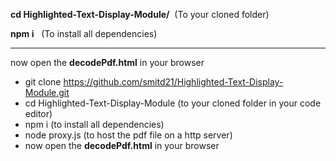 **cd Highlighted-Text-Display-Module/**   (To your cloned folder)

**npm i**   (To install all dependencies)
****      
now open the **decodePdf.html** in your browser



- git clone https://github.com/smitd21/Highlighted-Text-Display-Module.git
- cd Highlighted-Text-Display-Module  (to your cloned folder in your code editor)
- npm i                               (to install all dependencies)
- node proxy.js                       (to host the pdf file on a http server)  
- now open the **decodePdf.html** in your browser
